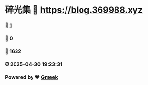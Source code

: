 # 碎光集 :link: https://blog.369988.xyz 
### :page_facing_up: [1](https://blog.369988.xyz/tag.html) 
### :speech_balloon: 0 
### :hibiscus: 1632 
### :alarm_clock: 2025-04-30 19:23:31 
### Powered by :heart: [Gmeek](https://github.com/Meekdai/Gmeek)
